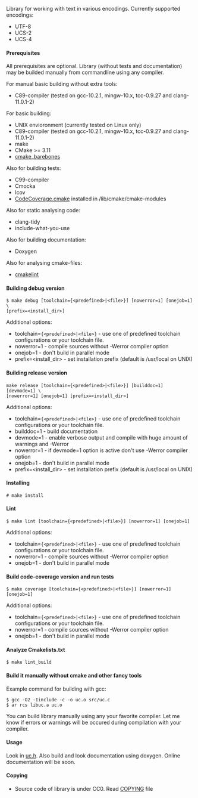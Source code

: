 Library for working with text in various encodings. Currently supported
encodings:

* UTF-8
* UCS-2
* UCS-4

#### Prerequisites
All prerequisites are optional. Library (without tests and documentation) may
be builded manually from commandline using any compiler.

For manual basic building without extra tools:

* C89-compiler (tested on gcc-10.2.1, mingw-10.x, tcc-0.9.27 and clang-11.0.1-2)

For basic building:

* UNIX envioronment (currently tested on Linux only)
* C89-compiler (tested on gcc-10.2.1, mingw-10.x, tcc-0.9.27 and clang-11.0.1-2)
* make
* CMake >= 3.11
* [cmake_barebones](https://github.com/edomin/cmake_barebones)

Also for building tests:

* C99-compiler
* Cmocka
* lcov
* [CodeCoverage.cmake](https://github.com/bilke/cmake-modules/blob/master/CodeCoverage.cmake) installed in <prefix>/lib/cmake/cmake-modules

Also for static analysing code:

* clang-tidy
* include-what-you-use

Also for building documentation:

* Doxygen

Also for analysing cmake-files:

* [cmakelint](https://pypi.org/project/cmakelint/)

#### Building debug version
```
$ make debug [toolchain={<predefined>|<file>}] [nowerror=1] [onejob=1] \
[prefix=<install_dir>]
```
Additional options:

* toolchain=`{<predefined>|<file>}` - use one of predefined toolchain
configurations or your toolchain file.
* nowerror=1 - compile sources without -Werror compiler option
* onejob=1 - don't build in parallel mode
* prefix=<install_dir> - set installation prefix (default is /usr/local on UNIX)

#### Building release version
```
make release [toolchain={<predefined>|<file>}] [builddoc=1] [devmode=1] \
[nowerror=1] [onejob=1] [prefix=<install_dir>]
```
Additional options:

* toolchain=`{<predefined>|<file>}` - use one of predefined toolchain
configurations or your toolchain file.
* builddoc=1 - build documentation
* devmode=1 - enable verbose output and compile with huge amount of warnings
and -Werror
* nowerror=1 - if devmode=1 option is active don't use -Werror compiler option
* onejob=1 - don't build in parallel mode
* prefix=<install_dir> - set installation prefix (default is /usr/local on UNIX)

#### Installing
```
# make install
```

#### Lint
```
$ make lint [toolchain={<predefined>|<file>}] [nowerror=1] [onejob=1]
```
Additional options:

* toolchain=`{<predefined>|<file>}` - use one of predefined toolchain
configurations or your toolchain file.
* nowerror=1 - compile sources without -Werror compiler option
* onejob=1 - don't build in parallel mode

#### Build code-coverage version and run tests
```
$ make coverage [toolchain={<predefined>|<file>}] [nowerror=1] [onejob=1]
```
Additional options:

* toolchain=`{<predefined>|<file>}` - use one of predefined toolchain
configurations or your toolchain file.
* nowerror=1 - compile sources without -Werror compiler option
* onejob=1 - don't build in parallel mode

#### Analyze Cmakelists.txt
```
$ make lint_build
```

#### Build it manually without cmake and other fancy tools
Example command for building with gcc:
```
$ gcc -O2 -Iinclude -c -o uc.o src/uc.c
$ ar rcs libuc.a uc.o
```
You can build library manually using any your favorite compiler. Let me know
if errors or warnings will be occured during compilation with your compiler.

#### Usage
Look in [uc.h](https://github.com/edomin/libuconvert/tree/master/include/uc/uc.h).
Also build and look documentation using doxygen. Online documentation will be
soon.

#### Copying

* Source code of library is under CC0. Read [COPYING](https://github.com/edomin/libuconvert/tree/master/COPYING) file
